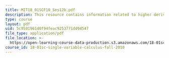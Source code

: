 ```yaml
---
title: MIT18_01SCF10_Ses12b.pdf
description: This resource contains information related to higher derivatives.
type: course
layout: pdf
uid: 5c9581961d0f94feac9253771dd94547
file_type: application/pdf
file_location: >-
  https://open-learning-course-data-production.s3.amazonaws.com/18-01sc-single-variable-calculus-fall-2010/5c9581961d0f94feac9253771dd94547_MIT18_01SCF10_Ses12b.pdf
course_id: 18-01sc-single-variable-calculus-fall-2010
---
```

